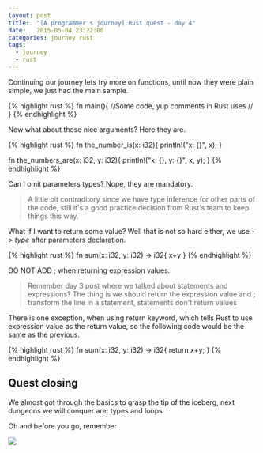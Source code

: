 ```yaml
---
layout: post
title:  "[A programmer's journey] Rust quest - day 4"
date:   2015-05-04 23:22:00
categories: journey rust
tags:
  - journey
  - rust
---
```

Continuing our journey lets try more on functions, until now they were plain simple, we just had the main sample.

{% highlight rust %}
fn main(){
 //Some code, yup comments in Rust uses //
}
{% endhighlight %}

Now what about those nice arguments? Here they are.

{% highlight rust %}
fn the_number_is(x: i32){
    println!("x: {}", x);
}

fn the_numbers_are(x: i32, y: i32){
    println!("x: {}, y: {}", x, y);
}
{% endhighlight %}

Can I omit parameters types? Nope, they are mandatory.

> A little bit contraditory since we have type inference for other parts of the code, still it's a good practice decision from Rust's team to keep things this way.

What if I want to return some value? Well that is not so hard either, we use *-> type* after parameters declaration.

{% highlight rust %}
fn sum(x: i32, y: i32) -> i32{
    x+y
}
{% endhighlight %}

DO NOT ADD ; when returning expression values.

> Remember day 3 post where we talked about statements and expressions? The thing is we should return the expression value and ; transform the line in a statement, statements don't return values

There is one exception, when using return keyword, which tells Rust to use expression value as the return value, so the following code would be the same as the previous.

{% highlight rust %}
fn sum(x: i32, y: i32) -> i32{
    return x+y;
}
{% endhighlight %}

## Quest closing

We almost got through the basics to grasp the tip of the iceberg, next dungeons we will conquer are: types and loops.

Oh and before you go, remember  

![](https://dl.dropboxusercontent.com/u/14137502/site/maythe4th.jpg)  
